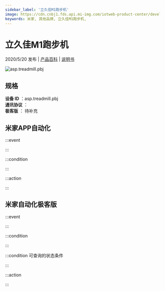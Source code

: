```yaml
---
sidebar_label: '立久佳M1跑步机'
image: https://cdn.cnbj1.fds.api.mi-img.com/iotweb-product-center/developer_1593426107399mxvN0YzX.png?GalaxyAccessKeyId=AKVGLQWBOVIRQ3XLEW&Expires=9223372036854775807&Signature=R4NmSeSvqVPHLbZ2mWhe0nFQylU=
keywords: 米家, 其他品牌, 立久佳M1跑步机, 
---
```

# 立久佳M1跑步机

2020/5/20 发布 | [产品百科](https://home.mi.com/webapp/content/baike/product/index.html?model=asp.treadmill.pbj/) | [说明书](https://home.mi.com/views/introduction.html?model=asp.treadmill.pbj&region=cn)

![asp.treadmill.pbj](https://cdn.cnbj1.fds.api.mi-img.com/iotweb-product-center/developer_1593426107399mxvN0YzX.png?GalaxyAccessKeyId=AKVGLQWBOVIRQ3XLEW&Expires=9223372036854775807&Signature=R4NmSeSvqVPHLbZ2mWhe0nFQylU=)

## 规格  
> 
**设备 ID** ：asp.treadmill.pbj  
**通讯协议** ：  
**极客版**  ： 待补充 


## 米家APP自动化  

:::event  

:::

:::condition  

:::

:::action   

:::

## 米家自动化极客版  

:::event  

:::

:::condition  

:::

:::condition 可查询的状态条件  

:::

:::action  

:::

        
